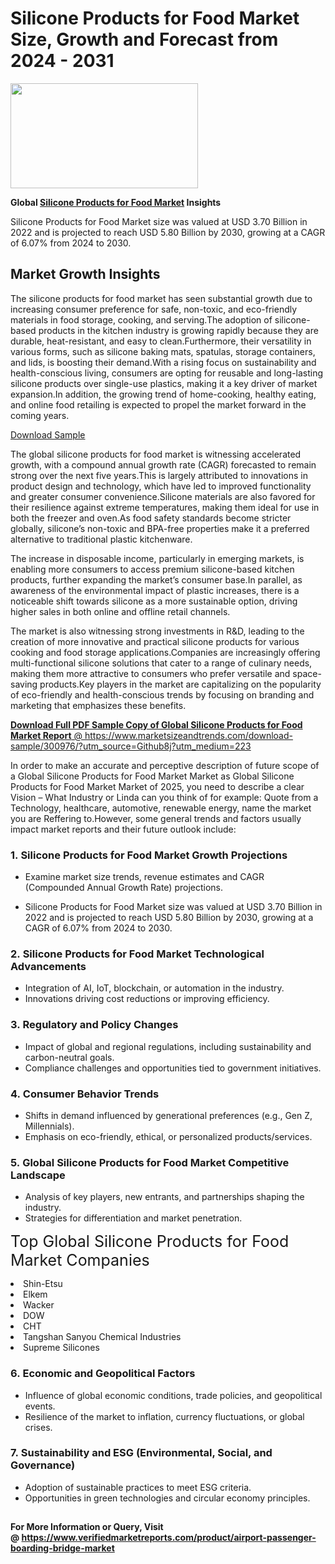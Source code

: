<H1>Silicone Products for Food Market Size, Growth and Forecast from 2024 - 2031</H1><img class="aligncenter size-medium wp-image-584254" src="https://thirdeyenews.in/wp-content/uploads/2024/09/Global-Market-Research-300x168.jpeg" alt="" width="300" height="168" /><p><strong>Global&nbsp;<a href="https://www.marketsizeandtrends.com/download-sample/300976/?utm_source=Github8j?utm_medium=223">Silicone Products for Food Market</a> Insights</strong></p><p>Silicone Products for Food Market size was valued at USD 3.70 Billion in 2022 and is projected to reach USD 5.80 Billion by 2030, growing at a CAGR of 6.07% from 2024 to 2030.</p><p><h2>Market Growth Insights</h2> <p>The silicone products for food market has seen substantial growth due to increasing consumer preference for safe, non-toxic, and eco-friendly materials in food storage, cooking, and serving.The adoption of silicone-based products in the kitchen industry is growing rapidly because they are durable, heat-resistant, and easy to clean.Furthermore, their versatility in various forms, such as silicone baking mats, spatulas, storage containers, and lids, is boosting their demand.With a rising focus on sustainability and health-conscious living, consumers are opting for reusable and long-lasting silicone products over single-use plastics, making it a key driver of market expansion.In addition, the growing trend of home-cooking, healthy eating, and online food retailing is expected to propel the market forward in the coming years.</p> <p><a href="#">Download Sample</a></p> <p>The global silicone products for food market is witnessing accelerated growth, with a compound annual growth rate (CAGR) forecasted to remain strong over the next five years.This is largely attributed to innovations in product design and technology, which have led to improved functionality and greater consumer convenience.Silicone materials are also favored for their resilience against extreme temperatures, making them ideal for use in both the freezer and oven.As food safety standards become stricter globally, silicone’s non-toxic and BPA-free properties make it a preferred alternative to traditional plastic kitchenware.</p> <p>The increase in disposable income, particularly in emerging markets, is enabling more consumers to access premium silicone-based kitchen products, further expanding the market’s consumer base.In parallel, as awareness of the environmental impact of plastic increases, there is a noticeable shift towards silicone as a more sustainable option, driving higher sales in both online and offline retail channels.</p> <p>The market is also witnessing strong investments in R&D, leading to the creation of more innovative and practical silicone products for various cooking and food storage applications.Companies are increasingly offering multi-functional silicone solutions that cater to a range of culinary needs, making them more attractive to consumers who prefer versatile and space-saving products.Key players in the market are capitalizing on the popularity of eco-friendly and health-conscious trends by focusing on branding and marketing that emphasizes these benefits.</p> <p><a href="#"></p><p><span class=""><strong>Download Full PDF Sample Copy of Global Silicone Products for Food Market Report</strong> @ <a href="https://www.marketsizeandtrends.com/download-sample/300976/?utm_source=Github8j?utm_medium=223" target="_blank">https://www.marketsizeandtrends.com/download-sample/300976/?utm_source=Github8j?utm_medium=223</a></span></p><p>In order to make an accurate and perceptive description of future scope of a Global&nbsp;Silicone Products for Food Market Market as Global&nbsp;Silicone Products for Food Market Market of 2025, you need to describe a clear Vision &ndash; What Industry or Linda can you think of for example: Quote from a Technology, healthcare, automotive, renewable energy, name the market you are Reffering to.However, some general trends and factors usually impact market reports and their future outlook include:</p><h3>1.&nbsp;<strong>Silicone Products for Food Market Growth Projections</strong></h3><ul><li>Examine market size trends, revenue estimates and CAGR (Compounded Annual Growth Rate) projections.</li><li><p>Silicone Products for Food Market size was valued at USD 3.70 Billion in 2022 and is projected to reach USD 5.80 Billion by 2030, growing at a CAGR of 6.07% from 2024 to 2030.</p></li></ul><h3>2.&nbsp;<strong>Silicone Products for Food Market Technological Advancements</strong></h3><ul><li>Integration of AI, IoT, blockchain, or automation in the industry.</li><li>Innovations driving cost reductions or improving efficiency.</li></ul><h3>3.&nbsp;<strong>Regulatory and Policy Changes</strong></h3><ul><li>Impact of global and regional regulations, including sustainability and carbon-neutral goals.</li><li>Compliance challenges and opportunities tied to government initiatives.</li></ul><h3>4.&nbsp;<strong>Consumer Behavior Trends</strong></h3><ul><li>Shifts in demand influenced by generational preferences (e.g., Gen Z, Millennials).</li><li>Emphasis on eco-friendly, ethical, or personalized products/services.</li></ul><h3>5.&nbsp;<strong>Global Silicone Products for Food Market Competitive Landscape</strong></h3><ul><li>Analysis of key players, new entrants, and partnerships shaping the industry.</li><li>Strategies for differentiation and market penetration.</li></ul><p data-pm-slice="1 1 []"><span style="color: inherit; font-family: inherit; font-size: 25px;">Top Global Silicone Products for Food Market Companies</span></p><div class="" data-test-id=""><p><li>Shin-Etsu</li><li> Elkem</li><li> Wacker</li><li> DOW</li><li> CHT</li><li> Tangshan Sanyou Chemical Industries</li><li> Supreme Silicones</li></p></div><h3>6.&nbsp;<strong>Economic and Geopolitical Factors</strong></h3><ul><li>Influence of global economic conditions, trade policies, and geopolitical events.</li><li>Resilience of the market to inflation, currency fluctuations, or global crises.</li></ul><h3>7.&nbsp;<strong>Sustainability and ESG (Environmental, Social, and Governance)</strong></h3><ul><li>Adoption of sustainable practices to meet ESG criteria.</li><li>Opportunities in green technologies and circular economy principles.</li></ul><h2><strong style="font-size: 14px;">For More Information or Query, Visit @&nbsp;</strong><a style="background-color: #ffffff; font-size: 14px;" href="https://www.marketsizeandtrends.com/report/silicone-products-for-food-market/" target="_blank">https://www.verifiedmarketreports.com/product/airport-passenger-boarding-bridge-market</a></h2>